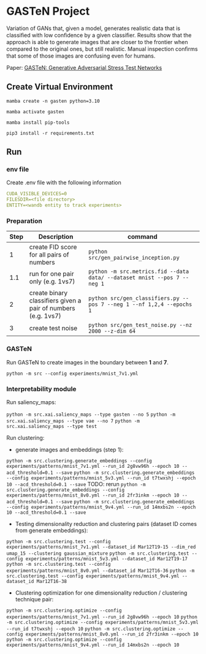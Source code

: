 # GASTeN Project

Variation of GANs that, given a model, generates realistic data that is classiﬁed with low conﬁdence by a given classiﬁer. Results show that the approach is able to generate images that are closer to the frontier when compared to the original ones, but still realistic. Manual inspection conﬁrms that some of those images are confusing even for humans.

Paper: [GASTeN: Generative Adversarial Stress Test Networks](https://link.springer.com/epdf/10.1007/978-3-031-30047-9_8?sharing_token=XGbq9zmVBDFAEaM4r1AAp_e4RwlQNchNByi7wbcMAY55SAL6inraGCkI72KOuzssTzewKWv51v_1pft7j7WJRbiAzL0vaTmG2vf4gs1QhnZ3lV72H7zSKLWQESXZjq5-1pg77WEnt2EHZaN2b51chvHsO6TW3tiGXSVhUgy87Ts%3D)

## Create Virtual Environment

```ssh
mamba create -n gasten python=3.10

mamba activate gasten

mamba install pip-tools

pip3 install -r requirements.txt
```

## Run

### env file

Create .env file with the following information
```yaml
CUDA_VISIBLE_DEVICES=0
FILESDIR=<file directory>
ENTITY=<wandb entity to track experiments>
```

### Preparation

| Step | Description                                                   | command                                                                |
|------|---------------------------------------------------------------|------------------------------------------------------------------------|
| 1    | create FID score for all pairs of numbers                     | `python src/gen_pairwise_inception.py`                                   |
| 1.1  | run for one pair only (e.g. 1vs7)                             | `python -m src.metrics.fid --data data/ --dataset mnist --pos 7 --neg 1` |
| 2    | create binary classifiers given a pair of numbers (e.g. 1vs7) | `python src/gen_classifiers.py --pos 7 --neg 1 --nf 1,2,4 --epochs 1`    |
| 3    | create test noise                                             | `python src/gen_test_noise.py --nz 2000 --z-dim 64`                      |

### GASTeN

Run GASTeN to create images in the boundary between **1** and **7**.

`python -m src --config experiments/mnist_7v1.yml`

### Interpretability module

Run saliency_maps:

`python -m src.xai.saliency_maps --type gasten --no 5`
`python -m src.xai.saliency_maps --type vae --no 7`
`python -m src.xai.saliency_maps --type test`

Run clustering:

- generate images and embeddings (step 1):

`python -m src.clustering.generate_embeddings --config experiments/patterns/mnist_7v1.yml --run_id 2g8vw96h --epoch 10 --acd_threshold=0.1 --save`
`python -m src.clustering.generate_embeddings --config experiments/patterns/mnist_5v3.yml --run_id t7twxshj --epoch 10 --acd_threshold=0.1 --save`
TODO: rerun
`python -m src.clustering.generate_embeddings --config experiments/patterns/mnist_8v0.yml --run_id 2fr3inkm --epoch 10 --acd_threshold=0.1 --save`
`python -m src.clustering.generate_embeddings --config experiments/patterns/mnist_9v4.yml --run_id 14mxbs2n --epoch 10 --acd_threshold=0.1 --save`

- Testing dimensionality reduction and clustering pairs (dataset ID comes from generate embeddings):

`python -m src.clustering.test --config experiments/patterns/mnist_7v1.yml --dataset_id Mar12T19-15 --dim_red umap_15 --clustering gaussian_mixture`
`python -m src.clustering.test --config experiments/patterns/mnist_5v3.yml --dataset_id Mar12T19-17`
`python -m src.clustering.test --config experiments/patterns/mnist_8v0.yml --dataset_id Mar12T16-36`
`python -m src.clustering.test --config experiments/patterns/mnist_9v4.yml --dataset_id Mar12T16-38`

- Clustering optimization for one dimensionality reduction / clustering technique pair:

`python -m src.clustering.optimize --config experiments/patterns/mnist_7v1.yml --run_id 2g8vw96h --epoch 10`
`python -m src.clustering.optimize --config experiments/patterns/mnist_5v3.yml --run_id t7twxshj --epoch 10`
`python -m src.clustering.optimize --config experiments/patterns/mnist_8v0.yml --run_id 2fr3inkm --epoch 10`
`python -m src.clustering.optimize --config experiments/patterns/mnist_9v4.yml --run_id 14mxbs2n --epoch 10`